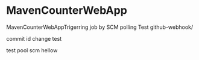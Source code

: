# MavenCounterWebApp
MavenCounterWebAppTrigerring job by SCM polling Test
github-webhook/

commit id change
test

test pool scm
hellow
